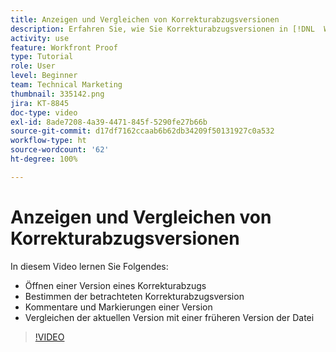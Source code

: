 ```yaml
---
title: Anzeigen und Vergleichen von Korrekturabzugsversionen
description: Erfahren Sie, wie Sie Korrekturabzugsversionen in [!DNL  Workfront]öffnen, identifizieren, markieren, kommentieren und vergleichen können.
activity: use
feature: Workfront Proof
type: Tutorial
role: User
level: Beginner
team: Technical Marketing
thumbnail: 335142.png
jira: KT-8845
doc-type: video
exl-id: 8ade7208-4a39-4471-845f-5290fe27b66b
source-git-commit: d17df7162ccaab6b62db34209f50131927c0a532
workflow-type: ht
source-wordcount: '62'
ht-degree: 100%

---
```


# Anzeigen und Vergleichen von Korrekturabzugsversionen

In diesem Video lernen Sie Folgendes:

* Öffnen einer Version eines Korrekturabzugs
* Bestimmen der betrachteten Korrekturabzugsversion
* Kommentare und Markierungen einer Version
* Vergleichen der aktuellen Version mit einer früheren Version der Datei

>[!VIDEO](https://video.tv.adobe.com/v/335142/?quality=12&learn=on&enablevpops)

<!--
## Learn more
* Compare proofs
-->

